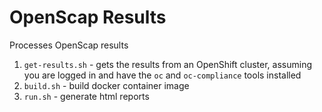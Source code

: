 # OpenScap Results
Processes OpenScap results

1.  `get-results.sh` - gets the results from an OpenShift cluster, assuming you are logged in and have the `oc` and `oc-compliance` tools installed
2.  `build.sh` - build docker container image
3.  `run.sh` - generate html reports
